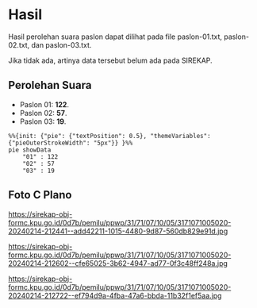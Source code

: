 # Hasil

Hasil perolehan suara paslon dapat dilihat pada file paslon-01.txt, paslon-02.txt, dan paslon-03.txt.

Jika tidak ada, artinya data tersebut belum ada pada SIREKAP.

## Perolehan Suara

 * Paslon 01: **122**.
 * Paslon 02: **57**.
 * Paslon 03: **19**.

```mermaid
%%{init: {"pie": {"textPosition": 0.5}, "themeVariables": {"pieOuterStrokeWidth": "5px"}} }%%
pie showData
    "01" : 122
    "02" : 57
    "03" : 19
```
## Foto C Plano

https://sirekap-obj-formc.kpu.go.id/0d7b/pemilu/ppwp/31/71/07/10/05/3171071005020-20240214-212441--add42211-1015-4480-9d87-560db829e91d.jpg

https://sirekap-obj-formc.kpu.go.id/0d7b/pemilu/ppwp/31/71/07/10/05/3171071005020-20240214-212602--cfe65025-3b62-4947-ad77-0f3c48ff248a.jpg

https://sirekap-obj-formc.kpu.go.id/0d7b/pemilu/ppwp/31/71/07/10/05/3171071005020-20240214-212722--ef794d9a-4fba-47a6-bbda-11b32f1ef5aa.jpg
